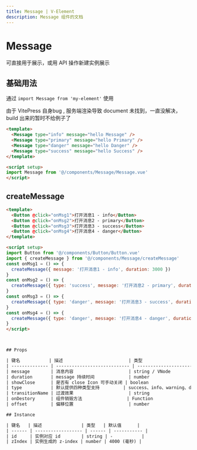 ```yaml
---
title: Message | V-Element
description: Message 组件的文档
---
```


# Message

可直接用于展示，或用 API 操作新建实例展示

## 基础用法

通过 `import Message from 'my-element'` 使用

<!-- <preview path="../demo/Message/Basic.vue" title="基础用法" description="Message 组件的基础用法"></preview> -->
由于 VitePress 自身bug , 服务端渲染导致 document 未找到，一直没解决，build 出来的暂时不给例子了


```html
<template>
  <Message type="info" message="hello Message" />
  <Message type="primary" message="hello Primary" />
  <Message type="danger" message="hello Danger" />
  <Message type="success" message="hello Success" />
</template>

<script setup>
import Message from '@/components/Message/Message.vue'
</script>
```

## createMessage 

<!-- <preview path="../demo/Message/Basic2.vue" title="createMessage" description="通过`createMessage`来创建实例"></preview> -->

```html
<template>
  <Button @click="onMsg1">打开消息1 - info</Button>
  <Button @click="onMsg2">打开消息2 - primary</Button>
  <Button @click="onMsg3">打开消息3 - success</Button>
  <Button @click="onMsg4">打开消息4 - danger</Button>
</template>

<script setup>
import Button from '@/components/Button/Button.vue'
import { createMessage } from '@/components/Message/createMessage'
const onMsg1 = () => {
  createMessage({ message: '打开消息1 - info', duration: 3000 })
}
const onMsg2 = () => {
  createMessage({ type: 'success', message: '打开消息2 - primary', duration: 0, showClose: true })
}
const onMsg3 = () => {
  createMessage({ type: 'danger', message: '打开消息3 - success', duration: 0, showClose: true })
}
const onMsg4 = () => {
  createMessage({ type: 'danger', message: '打开消息4 - danger', duration: 0, showClose: true })
}
</script>



## Props

| 键名           | 描述                         | 类型                           | 默认值      |
| -------------- | ---------------------------- | ------------------------------ | ----------- |
| message        | 消息内容                     | string / VNode                 | -           |
| duration       | message 持续时间             | number                         | 4000 (毫秒) |
| showClose      | 是否有 close Icon 可手动关闭 | boolean                        | false       |
| type           | 默认提供四种类型支持         | success、info、warning、danger | info        |
| transitionName | 过渡效果                     | string                         | fade        |
| onDestory      | 组件销毁方法                 | Function                       | -           |
| offset         | 偏移位置                     | number                         | 0           |

## Instance

| 键名   | 描述               | 类型   | 默认值      |
| ------ | ------------------ | ------ | ----------- |
| id     | 实例对应 id        | string | -           |
| zIndex | 实例生成的 z-index | number | 4000 (毫秒) |